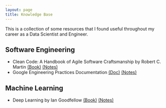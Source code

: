 ```yaml
---
layout: page
title: Knowledge Base
---
```

This is a collection of some resources that I found useful throughout my career as a Data Scientist and Engineer.
## Software Engineering
* Clean Code: A Handbook of Agile Software Craftsmanship by Robert C. Martin [(Book)](https://www.amazon.com/Clean-Code-Handbook-Software-Craftsmanship/dp/0132350882/ref=asc_df_0132350882/?tag=hyprod-20&linkCode=df0&hvadid=266005469508&hvpos=1o1&hvnetw=g&hvrand=8883995952970013373&hvpone=&hvptwo=&hvqmt=&hvdev=c&hvdvcmdl=&hvlocint=&hvlocphy=9003540&hvtargid=aud-799727667774:pla-435472505264&psc=1) [(Notes)](/knowledge/software/clean_code)
* Google Engineering Practices Documentation [(Doc)](https://github.com/google/eng-practices) [(Notes)](/knowledge/software/google_eng_prac)

## Machine Learning
* Deep Learning by Ian Goodfellow [(Book)]() [(Notes)](/knowledge/ml/goodfellow)

